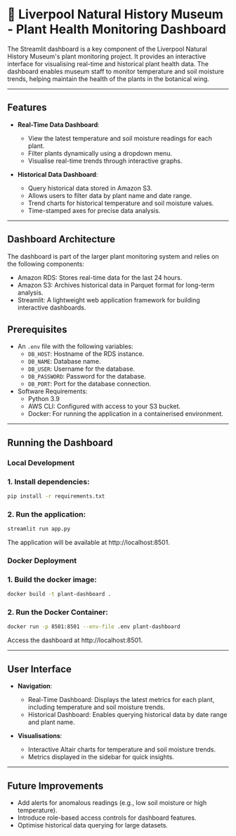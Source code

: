 # 🌱 Liverpool Natural History Museum - Plant Health Monitoring Dashboard

The Streamlit dashboard is a key component of the Liverpool Natural History Museum's plant monitoring project. It provides an interactive interface for visualising real-time and historical plant health data. The dashboard enables museum staff to monitor temperature and soil moisture trends, helping maintain the health of the plants in the botanical wing.

---

## Features

- **Real-Time Data Dashboard**:
  - View the latest temperature and soil moisture readings for each plant.
  - Filter plants dynamically using a dropdown menu.
  - Visualise real-time trends through interactive graphs.

- **Historical Data Dashboard**:
  - Query historical data stored in Amazon S3.
  - Allows users to filter data by plant name and date range.
  - Trend charts for historical temperature and soil moisture values.
  - Time-stamped axes for precise data analysis.

---

## Dashboard Architecture

The dashboard is part of the larger plant monitoring system and relies on the following components:

- Amazon RDS: Stores real-time data for the last 24 hours.
- Amazon S3: Archives historical data in Parquet format for long-term analysis.
- Streamlit: A lightweight web application framework for building interactive dashboards.

## Prerequisites
- An `.env` file with the following variables:
  - `DB_HOST`: Hostname of the RDS instance.
  - `DB_NAME`: Database name.
  - `DB_USER`: Username for the database.
  - `DB_PASSWORD`: Password for the database.
  - `DB_PORT`: Port for the database connection.
- Software Requirements:
  - Python 3.9
  - AWS CLI: Configured with access to your S3 bucket.
  - Docker: For running the application in a containerised environment.

---

## Running the Dashboard

### Local Development 

### 1. Install dependencies:

```bash
pip install -r requirements.txt
```

### 2. Run the application:

```bash
streamlit run app.py
```
The application will be available at http://localhost:8501.

### Docker Deployment

### 1. Build the docker image:

```bash
docker build -t plant-dashboard .
```

### 2. Run the Docker Container:

```bash
docker run -p 8501:8501 --env-file .env plant-dashboard
```
Access the dashboard at http://localhost:8501.

---

## User Interface

- **Navigation**:
  - Real-Time Dashboard: Displays the latest metrics for each plant, including temperature and soil moisture trends.
  - Historical Dashboard: Enables querying historical data by date range and plant name.

- **Visualisations**:
  - Interactive Altair charts for temperature and soil moisture trends.
  - Metrics displayed in the sidebar for quick insights.

---

## Future Improvements

- Add alerts for anomalous readings (e.g., low soil moisture or high temperature).
- Introduce role-based access controls for dashboard features.
- Optimise historical data querying for large datasets.
